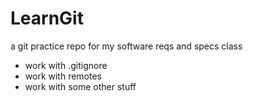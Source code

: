 # LearnGit
a git practice repo for my software reqs and specs class

* work with .gitignore
* work with remotes
* work with some other stuff